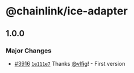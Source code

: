 # @chainlink/ice-adapter

## 1.0.0

### Major Changes

- [#3916](https://github.com/smartcontractkit/external-adapters-js/pull/3916) [`1e111e7`](https://github.com/smartcontractkit/external-adapters-js/commit/1e111e792961df5d00eae283e9cf16834ac798ee) Thanks [@vlfig](https://github.com/vlfig)! - First version
